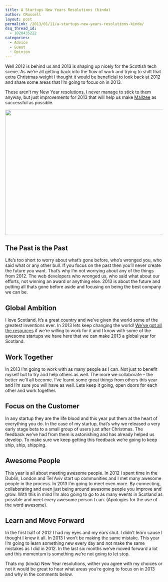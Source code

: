 ```yaml
---
title: A Startups New Years Resolutions (kinda)
author: CRussell
layout: post
permalink: /2013/01/11/a-startups-new-years-resolutions-kinda/
dsq_thread_id:
  - 1020435222
categories:
  - Advice
  - Guest
  - Opinion
---
```

Well 2012 is behind us and 2013 is shaping up nicely for the Scottish tech scene. As we&#8217;re all getting back into the flow of work and trying to shift that extra Christmas weight I thought it would be beneficial to look back at 2012 and share some areas that I&#8217;m going to focus on in 2013.

These aren&#8217;t my New Year resolutions, I never manage to stick to them anyway, but just improvements for 2013 that will help us make [Mallzee][1] as successful as possible.

<img class="aligncenter size-full wp-image-10261" src="http://www.rookieoven.com/wp-content/uploads/2013/01/resolutions-image.jpg" alt="" width="600" height="400" />

## The Past is the Past

Life&#8217;s too short to worry about what&#8217;s gone before, who&#8217;s wronged you, who said what or any other bull. If you focus on the past then you&#8217;ll never create the future you want. That&#8217;s why I&#8217;m not worrying about any of the things from 2012. The web developers who wronged us, who said what about our efforts, not winning an award or anything else. 2013 is about the future and putting all thats gone before aside and focusing on being the best company we can be.

## Global Ambition

I love Scotland. It&#8217;s a great country and we&#8217;ve given the world some of the greatest inventions ever. In 2013 lets keep changing the world! [We&#8217;ve got all the resources][2] if we&#8217;re willing to work for it and I know with some of the awesome startups we have here that we can make 2013 a global year for Scotland.

## Work Together

In 2013 I&#8217;m going to work with as many people as I can. Not just to benefit myself but to try and help others as well. The more we collaborate &#8211; the better we&#8217;ll all become. I&#8217;ve learnt some great things from others this year and I&#8217;m sure you will have as well. Lets keep it going, open doors for each other and work together.

## Focus on the Customer

In any startup they are the life blood and this year put them at the heart of everything you do. In the case of my startup, that&#8217;s why we released a very early stage beta to a small group of users just after Christmas. The feedback we&#8217;ve had from them is astonishing and has already helped us develop. To make sure we keep getting this feedback we&#8217;re going to keep ship, ship, shipping.

## Awesome People

This year is all about meeting awesome people. In 2012 I spent time in the Dublin, London and Tel Aviv start up communities and I met many awesome people in the process. In 2013 I&#8217;m going to meet even more. By connecting, collaborating and even just being around awesome people you improve and grow. With this in mind I&#8217;m also going to go to as many events in Scotland as possible and meet every awesome person I can. (Apologies for the use of the word awesome).

## Learn and Move Forward

In the first half of 2012 I had my eyes and my ears shut. I didn&#8217;t learn cause I thought I knew it all. In 2013 I won&#8217;t be making the same mistake. This year I&#8217;m going to learn something new every day and not make the same mistakes as I did in 2012. In the last six months we&#8217;ve moved forward a lot and this momentum is something we&#8217;re not going to let stop.

Thats my (kinda) New Year resolutions, wither you agree with my choices or not it would be great to hear what areas you&#8217;re going to focus on in 2013 and why in the comments below.

 [1]: http://mallzee.com "Mallzee Social Shopping"
 [2]: http://www.rookieoven.com/2012/09/05/5-benefits-of-basing-your-startup-in-scotland/ "5 benefits of basing your startup in Scotland"